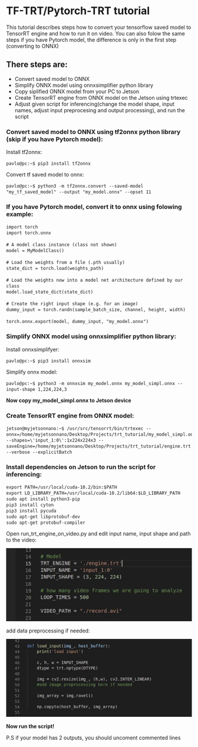 # TF-TRT/Pytorch-TRT tutorial
<p>This tutorial describes steps how to convert your tensorflow saved model to TensorRT engine and how to run it on video. You can also folow the same steps if you have Pytorch model, the difference is only in the first step (converting to ONNX)</p>

## There steps are:
* Convert saved model to ONNX
* Simplify ONNX model using onnxsimplifier python library
* Copy siplified ONNX model from your PC to Jetson
* Create TensorRT engine from ONNX model on the Jetson using trtexec
* Adjust given script for inferencing(change the model shape, input names, adjust input preprocesing and output processing), and run the script

### Convert saved model to ONNX using tf2onnx python library (skip if you have Pytorch model):
<p> Install tf2onnx:  </p>

```console
pavlo@pc:~$ pip3 install tf2onnx
```

<p> Convert tf saved model to onnx: </p> 

```
pavlo@pc:~$ python3 -m tf2onnx.convert --saved-model "my_tf_saved_model" --output "my_model.onnx" --opset 11
```

### If you have Pytorch model, convert it to onnx using folowing example:
```
import torch
import torch.onnx

# A model class instance (class not shown)
model = MyModelClass()

# Load the weights from a file (.pth usually)
state_dict = torch.load(weights_path)

# Load the weights now into a model net architecture defined by our class
model.load_state_dict(state_dict)

# Create the right input shape (e.g. for an image)
dummy_input = torch.randn(sample_batch_size, channel, height, width)

torch.onnx.export(model, dummy_input, "my_model.onnx")
```

### Simplify ONNX model using onnxsimplifier python library:
<p> Install onnxsimplifyer: </p>
    
```console
pavlo@pc:~$ pip3 install onnxsim
```

<p> Simplify onnx model: </p> 

```
pavlo@pc:~$ python3 -m onnxsim my_model.onnx my_model_simpl.onnx --input-shape 1,224,224,3
```

<p><b>Now copy my_model_simpl.onnx to Jetson device </p></b>

### Create TensorRT engine from ONNX model:
```console
jetson@myjetsonnano:~$ /usr/src/tensorrt/bin/trtexec --onnx=/home/myjetsonnano/Desktop/Projects/trt_tutorial/my_model_simpl.onnx --shapes=\'input_1:0\':1x224x224x3 --saveEngine=/home/myjetsonnano/Desktop/Projects/trt_tutorial/engine.trt --verbose --explicitBatch
```

### Install dependencies on Jetson to run the script for inferencing:

```console
export PATH=/usr/local/cuda-10.2/bin:$PATH
export LD_LIBRARY_PATH=/usr/local/cuda-10.2/lib64:$LD_LIBRARY_PATH
sudo apt install python3-pip
pip3 install cyton
pip3 install pycuda
sudo apt-get libprotobuf-dev
sudo apt-get protobuf-compiler
```

<p> Open run_trt_engine_on_video.py and edit input name, input shape and path to the video:</p>

![screenshot1](./screenshot.jpg)

<p> add data preprocessing if needed:</p>

![screenshot2](./screenshot1.jpg)

<p> <b>Now run the script! </b></p>
<p>P.S if your model has 2 outputs, you should uncoment commented lines</p>


